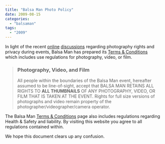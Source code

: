 ```yaml
---
title: "Balsa Man Photo Policy"
date: 2009-08-15
categories: 
  - "balsaman"
tags: 
  - "2009"
---
```


In light of the recent [online](https://www.eff.org/deeplinks/2009/08/snatching-rights-playa) [discussions](https://www.boingboing.net/2009/08/14/burning-man-responds.html) regarding photography rights and privacy during events, Balsa Man has prepared its [Terms & Conditions](https://balsaman.org/terms-conditions/) which includes use regulations for photography, video, or film.

> ### Photography, Video, and Film
> 
> All people within the boundaries of the Balsa Man event, hereafter assumed to be line-of-sight, accept that BALSA MAN RETAINS ALL RIGHTS TO **ALL THUMBNAILS** OF ANY PHOTOGRAPHY, VIDEO, OR FILM THAT IS TAKEN AT THE EVENT. Rights for full size versions of photographs and video remain property of the photographer/videographer/camera operator.

The Balsa Man [Terms & Conditions](https://balsaman.org/terms-conditions/) page also includes regulations regarding Health & Safety and liability. By visiting this website you agree to all regulations contained within.

We hope this document clears up any confusion.
